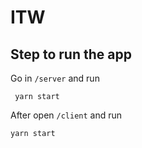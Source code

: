 # ITW

## Step to run the app

Go in `/server` and run
``` 
 yarn start
```

After open `/client` and run

```
yarn start
```
